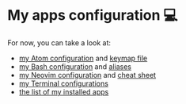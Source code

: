 # My apps configuration 💻

For now, you can take a look at:
- [my Atom configuration](Atom/Atom.md) and [keymap file](Atom/keymap.cson)
- [my Bash configuration](Bash/Readme.md) and [aliases](Bash/bash_aliases.md)
- [my Neovim configuration](Neovim/README.md) and [cheat sheet](Neovim/Cheat%20Sheet.md)
- [my Terminal configurations](Terminal/Readme.md)
- [the list of my installed apps](macApps.md)
